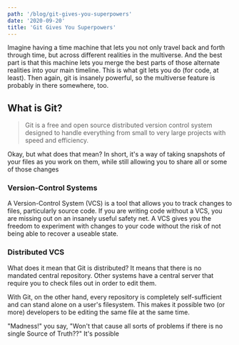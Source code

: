 ```yaml
---
path: '/blog/git-gives-you-superpowers'
date: '2020-09-20'
title: 'Git Gives You Superpowers'
---
```


Imagine having a time machine that lets you not only travel back and forth through time, but across different realities in the multiverse. And the best part is that this machine lets you merge the best parts of those alternate realities into your main timeline. This is what git lets you do (for code, at least). Then again, git is insanely powerful, so the multiverse feature is probably in there somewhere, too.

## What is Git?

> Git is a free and open source distributed version control system designed to handle everything from small to very large projects with speed and efficiency. 

Okay, but what does that mean? In short, it's a way of taking snapshots of your files as you work on them, while still allowing you to share all or some of those changes 

### Version-Control Systems
A Version-Control System (VCS) is a tool that allows you to track changes to files, particularly source code. If you are writing code without a VCS, you are missing out on an insanely useful safety net. A VCS gives you the freedom to experiment with changes to your code without the risk of not being able to recover a useable state.

### Distributed VCS
What does it mean that Git is distributed? It means that there is no mandated central repository. Other systems have a central server that require you to check files out in order to edit them. 

With Git, on the other hand, every repository is completely self-sufficient and can stand alone on a user's filesystem. This makes it possible two (or more) developers to be editing the same file at the same time.

"Madness!" you say, "Won't that cause all sorts of problems if there is no single Source of Truth??" It's possible

